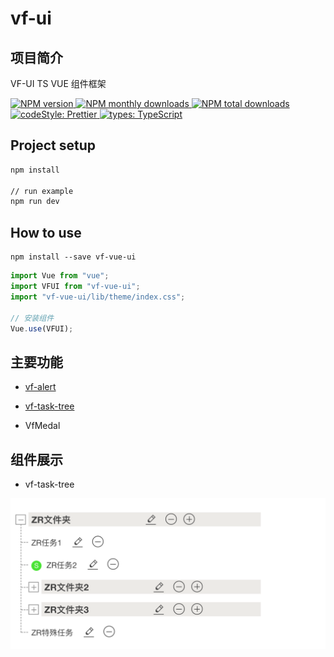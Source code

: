 # vf-ui

## 项目简介

VF-UI TS VUE 组件框架

<p>
  <a href="https://www.npmjs.com/package/vf-vue-ui">
    <img alt="NPM version" src="https://img.shields.io/npm/v/vf-vue-ui.svg?style=flat">
  </a>
  <a href="https://www.npmjs.com/package/vf-vue-ui">
    <img alt="NPM monthly downloads" src="https://img.shields.io/npm/dm/vf-vue-ui.svg?style=flat">
  </a>
  <a href="https://www.npmjs.com/package/vf-vue-ui">
    <img alt="NPM total downloads" src="https://img.shields.io/npm/dt/vf-vue-ui.svg?style=flat">
  </a>
   <a href="https://www.npmjs.com/package/vf-vue-ui">
    <img alt="codeStyle: Prettier" src="https://img.shields.io/badge/code%20style-prettier-ff69b4">
  </a>
  <a href="https://www.npmjs.com/package/vf-vue-ui">
    <img alt="types: TypeScript" src="https://img.shields.io/badge/types-TypeScript-informational">
  </a>
</p>

## Project setup

```bash
npm install

// run example
npm run dev
```

## How to use

```
npm install --save vf-vue-ui
```

```js
import Vue from "vue";
import VFUI from "vf-vue-ui";
import "vf-vue-ui/lib/theme/index.css";

// 安装组件
Vue.use(VFUI);
```

## 主要功能

- [vf-alert](./packages/alert/docs/info.md)

- [vf-task-tree](./packages/task-tree/docs/info.md)

- VfMedal

## 组件展示

- vf-task-tree

![vf-task-tree](./packages/task-tree/docs/image/vf-task-tree.png)
